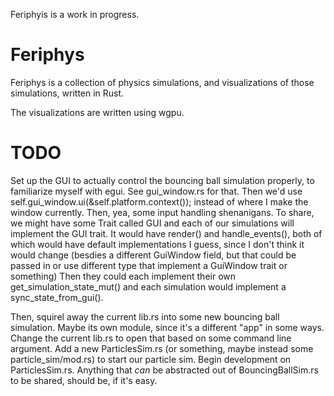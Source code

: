 Feriphyis is a work in progress.

# Feriphys

Feriphys is a collection of physics simulations, and visualizations of those simulations,
written in Rust.

The visualizations are written using wgpu.

# TODO

Set up the GUI to actually control the bouncing ball simulation properly, to familiarize myself
with egui.
See gui_window.rs for that. Then we'd use self.gui_window.ui(&self.platform.context());
instead of where I make the window currently.
Then, yea, some input handling shenanigans.
To share, we might have some Trait called GUI and each of our simulations will implement the GUI trait.
It would have render() and handle_events(), both of which would have default implementations I guess, since I don't think it would change
    (besdies a different GuiWindow field, but that could be passed in or use different type that implement a GuiWindow trait or something)
Then they could each implement their own get_simulation_state_mut() and each simulation would implement a sync_state_from_gui().

Then, squirel away the current lib.rs into some new bouncing ball simulation. Maybe its own module, since it's a different "app" in some ways.
Change the current lib.rs to open that based on some command line argument.
Add a new ParticlesSim.rs (or something, maybe instead some particle_sim/mod.rs) to start our particle sim.
Begin development on ParticlesSim.rs. Anything that *can* be abstracted out of BouncingBallSim.rs
to be shared, should be, if it's easy.
